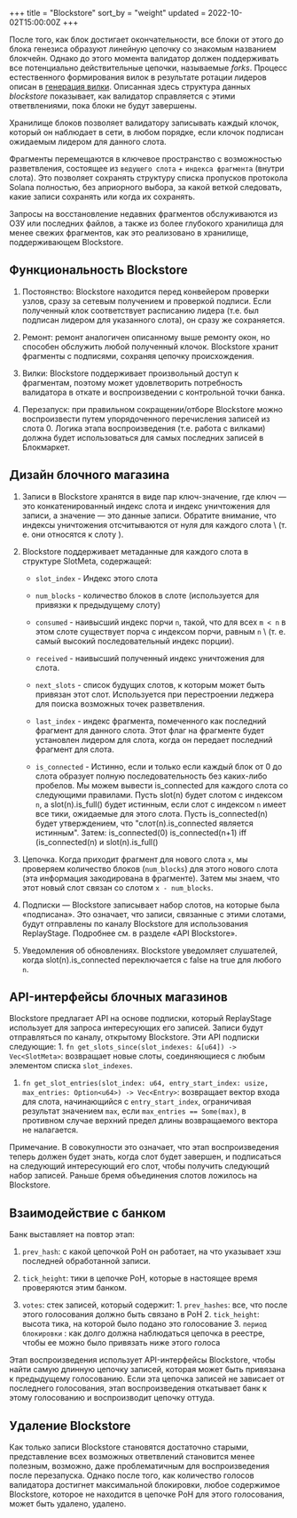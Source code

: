 +++
title = "Blockstore"
sort_by = "weight"
updated = 2022-10-02T15:00:00Z
+++

После того, как блок достигает окончательности, все блоки от этого до блока генезиса образуют линейную цепочку со знакомым названием блокчейн. Однако до этого момента валидатор должен поддерживать все потенциально действительные цепочки, называемые _forks_. Процесс естественного формирования вилок в результате ротации лидеров описан в [генерация вилки](../cluster/fork-generation/). Описанная здесь структура данных _blockstore_ показывает, как валидатор справляется с этими ответвлениями, пока блоки не будут завершены.

Хранилище блоков позволяет валидатору записывать каждый клочок, который он наблюдает в сети, в любом порядке, если клочок подписан ожидаемым лидером для данного слота.

Фрагменты перемещаются в ключевое пространство с возможностью разветвления, состоящее из `ведущего слота` + `индекса фрагмента` (внутри слота). Это позволяет сохранять структуру списка пропусков протокола Solana полностью, без априорного выбора, за какой веткой следовать, какие записи сохранять или когда их сохранять.

Запросы на восстановление недавних фрагментов обслуживаются из ОЗУ или последних файлов, а также из более глубокого хранилища для менее свежих фрагментов, как это реализовано в хранилище, поддерживающем Blockstore.

## Функциональность Blockstore

1. Постоянство: Blockstore находится перед конвейером проверки узлов, сразу за сетевым получением и проверкой подписи. Если полученный клок соответствует расписанию лидера \(т.е. был подписан лидером для указанного слота\), он сразу же сохраняется.

2. Ремонт: ремонт аналогичен описанному выше ремонту окон, но способен обслужить любой полученный клочок. Blockstore хранит фрагменты с подписями, сохраняя цепочку происхождения.

3. Вилки: Blockstore поддерживает произвольный доступ к фрагментам, поэтому может удовлетворить потребность валидатора в откате и воспроизведении с контрольной точки банка.

4. Перезапуск: при правильном сокращении/отборе Blockstore можно воспроизвести путем упорядоченного перечисления записей из слота 0. Логика этапа воспроизведения \(т.е. работа с вилками\) должна будет использоваться для самых последних записей в Блокмаркет.

## Дизайн блочного магазина

1. Записи в Blockstore хранятся в виде пар ключ-значение, где ключ — это конкатенированный индекс слота и индекс уничтожения для записи, а значение — это данные записи. Обратите внимание, что индексы уничтожения отсчитываются от нуля для каждого слота \ (т. е. они относятся к слоту \).

2. Blockstore поддерживает метаданные для каждого слота в структуре SlotMeta, содержащей:
   
   - `slot_index` - Индекс этого слота
   
   - `num_blocks` - количество блоков в слоте \(используется для привязки к предыдущему слоту\)
   
   - `consumed` - наивысший индекс порчи `n`, такой, что для всех `m < n` в этом слоте существует порча с индексом порчи, равным `n` \ (т. е. самый высокий последовательный индекс порции).
   
   - `received` - наивысший полученный индекс уничтожения для слота.
   
   - `next_slots` - список будущих слотов, к которым может быть привязан этот слот. Используется при перестроении леджера для поиска возможных точек разветвления.
   
   - `last_index` - индекс фрагмента, помеченного как последний фрагмент для данного слота. Этот флаг на фрагменте будет установлен лидером для слота, когда он передает последний фрагмент для слота.
   
   - `is_connected` - Истинно, если и только если каждый блок от 0 до слота образует полную последовательность без каких-либо пробелов. Мы можем вывести is_connected для каждого слота со следующими правилами. Пусть slot\(n\) будет слотом с индексом `n`, а slot\(n\).is_full\(\) будет истинным, если слот с индексом `n` имеет все тики, ожидаемые для этого слота. Пусть is_connected\(n\) будет утверждением, что "слот\(n\).is_connected является истинным". Затем: is_connected\(0\) is_connected\(n+1\) iff \(is_connected\(n\) и slot\(n\).is_full\(\)

3. Цепочка. Когда приходит фрагмент для нового слота `x`, мы проверяем количество блоков \(`num_blocks`\) для этого нового слота \(эта информация закодирована в фрагменте\). Затем мы знаем, что этот новый слот связан со слотом `x - num_blocks`.

4. Подписки — Blockstore записывает набор слотов, на которые была «подписана». Это означает, что записи, связанные с этими слотами, будут отправлены по каналу Blockstore для использования ReplayStage. Подробнее см. в разделе «API Blockstore».

5. Уведомления об обновлениях. Blockstore уведомляет слушателей, когда slot\(n\).is_connected переключается с false на true для любого `n`.

## API-интерфейсы блочных магазинов

Blockstore предлагает API на основе подписки, который ReplayStage использует для запроса интересующих его записей. Записи будут отправляться по каналу, открытому Blockstore. Эти API подписки следующие: 1. `fn get_slots_since(slot_indexes: &[u64]) -> Vec<SlotMeta>`: возвращает новые слоты, соединяющиеся с любым элементом списка `slot_indexes`.

1. `fn get_slot_entries(slot_index: u64, entry_start_index: usize, max_entries: Option<u64>) -> Vec<Entry>`: возвращает вектор входа для слота, начинающийся с `entry_start_index`, ограничивая результат значением `max`, если `max_entries == Some(max)`, в противном случае верхний предел длины возвращаемого вектора не налагается.

Примечание. В совокупности это означает, что этап воспроизведения теперь должен будет знать, когда слот будет завершен, и подписаться на следующий интересующий его слот, чтобы получить следующий набор записей. Раньше бремя объединения слотов ложилось на Blockstore.

## Взаимодействие с банком

Банк выставляет на повтор этап:

1. `prev_hash`: с какой цепочкой PoH он работает, на что указывает хэш последней обработанной записи.

2. `tick_height`: тики в цепочке PoH, которые в настоящее время проверяются этим банком.

3. `votes`: стек записей, который содержит: 1. `prev_hashes`: все, что после этого голосования должно быть связано в PoH 2. `tick_height`: высота тика, на которой было подано это голосование 3. `период блокировки` : как долго должна наблюдаться цепочка в реестре, чтобы ее можно было привязать ниже этого голоса

Этап воспроизведения использует API-интерфейсы Blockstore, чтобы найти самую длинную цепочку записей, которая может быть привязана к предыдущему голосованию. Если эта цепочка записей не зависает от последнего голосования, этап воспроизведения откатывает банк к этому голосованию и воспроизводит цепочку оттуда.

## Удаление Blockstore

Как только записи Blockstore становятся достаточно старыми, представление всех возможных ответвлений становится менее полезным, возможно, даже проблематичным для воспроизведения после перезапуска. Однако после того, как количество голосов валидатора достигнет максимальной блокировки, любое содержимое Blockstore, которое не находится в цепочке PoH для этого голосования, может быть удалено, удалено.
